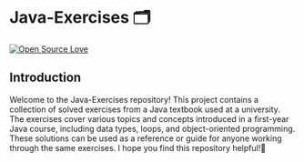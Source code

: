 # Java-Exercises 🗂

[![Open Source Love](https://badges.frapsoft.com/os/v1/open-source.svg?v=102)](https://github.com/ellerbrock/open-source-badge/)

## Introduction

Welcome to the Java-Exercises repository! This project contains a collection of solved exercises from a Java textbook used at a university. The exercises cover various topics and concepts introduced in a first-year Java course, including data types, loops, and object-oriented programming. These solutions can be used as a reference or guide for anyone working through the same exercises. I hope you find this repository helpful!🤗

